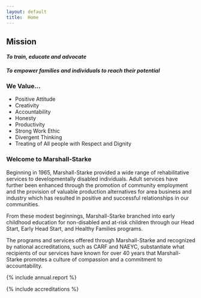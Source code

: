 ```yaml
---
layout: default
title:  Home
---
```

## Mission
<div class="panel">
  <h4 class="subheader"><em>To train, educate and advocate</em></h4> 
  <h4 class="subheader"><em>To empower families and individuals to reach their potential</em></h4> 
</div>

### We Value...
*  Positive Attitude
*  Creativity
*  Accountability
*  Honesty
*  Productivity
*  Strong Work Ethic
*  Divergent Thinking
*  Treating of All people with Respect and Dignity

### Welcome to Marshall-Starke
Beginning in 1965, Marshall-Starke provided a wide range of rehabilitative services to developmentally disabled individuals. Adult services have further been enhanced through the promotion of community employment and the provision of valuable production alternatives for area business and industry which has resulted in positive and successful relationships in our communities.

From these modest beginnings, Marshall-Starke branched into early childhood education for non-disabled and at-risk children through our Head Start, Early Head Start, and Healthy Families programs.

The programs and services offered through Marshall-Starke and recognized by national accreditations, such as CARF and NAEYC, substantiate what recipients of our services have known for over 40 years that Marshall-Starke promotes a culture of compassion and a commitment to accountability.

{% include annual.report %}

{% include accreditations %}

